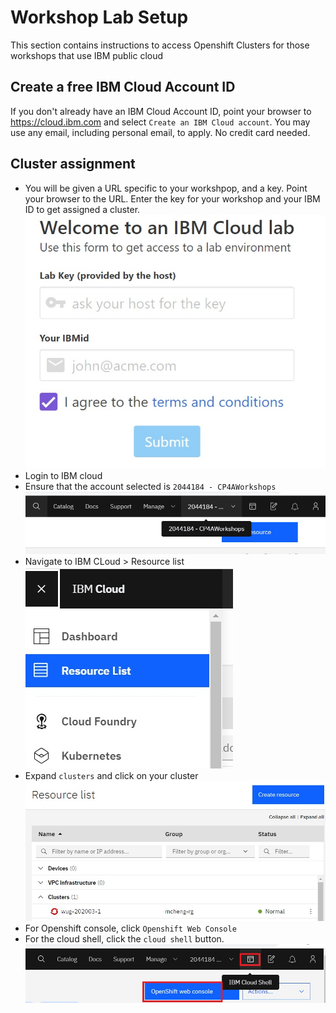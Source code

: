 # Workshop Lab Setup

This section contains instructions to access Openshift Clusters for those workshops that use IBM public cloud

## Create a free IBM Cloud Account ID

If you don't already have an IBM Cloud Account ID, point your browser to https://cloud.ibm.com and select `Create an IBM Cloud account`. You may use any email, including personal email, to apply. No credit card needed.

## Cluster assignment

- You will be given a URL specific to your workshpop, and a key. Point your browser 
to the URL. 
Enter the key for your workshop and your IBM ID to get assigned a cluster.
![Workshop assignment](images/Initial.jpg)
- Login to IBM cloud
- Ensure that the account selected is `2044184 - CP4AWorkshops`
![CP4Apps Account](images/CP4AppsAccount.jpg)
- Navigate to IBM CLoud > Resource list
![Resource list](images/ResourceList.jpg)
- Expand `clusters` and click on your cluster
![clusters](images/Clusters.jpg)
- For Openshift console, click `Openshift Web Console`
- For the cloud shell, click the `cloud shell` button.
![console](images/Console.jpg)
